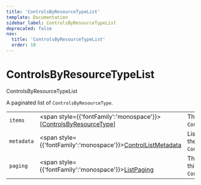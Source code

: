 ```yaml
---
title: 'ControlsByResourceTypeList'
template: Documentation
sidebar_label: ControlsByResourceTypeList
deprecated: false
nav:
  title: 'ControlsByResourceTypeList'
  order: 10
---
```


# ControlsByResourceTypeList

<div style={{'fontFamily':'monospace'}}><span style={{'fontSize':'1.5rem','fontWeight':500}}>ControlsByResourceTypeList</span></div>



A paginated list of `ControlsByResourceType`.

| | | |
| -- | -- | -- |
| `items` | <span style={{'fontFamily':'monospace'}}>[<a href="/guardrails/docs/reference/graphql/object/ControlsByResourceType">ControlsByResourceType</a>]</span> | The `items` for this page of `ControlsByResourceTypeList`. |
| `metadata` | <span style={{'fontFamily':'monospace'}}><a href="/guardrails/docs/reference/graphql/object/ControlListMetadata">ControlListMetadata</a></span> | List metadata information for the instance of `ControlsByResourceTypeList`. |
| `paging` | <span style={{'fontFamily':'monospace'}}><a href="/guardrails/docs/reference/graphql/object/ListPaging">ListPaging</a></span> | The `paging` information for this page of `ControlsByResourceTypeList`. |
